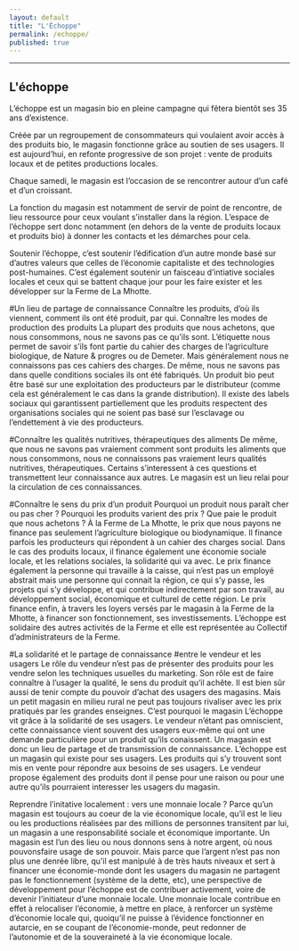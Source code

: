 ```yaml
---
layout: default
title: "L'Échoppe"
permalink: /echoppe/
published: true
---
```




---
## L'échoppe

L’échoppe est un magasin bio en pleine campagne qui fêtera bientôt ses 35 ans d’existence.

Créée par un regroupement de consommateurs qui voulaient avoir accès à des produits bio, le magasin fonctionne grâce au soutien de ses usagers. Il est aujourd’hui, en refonte progressive de son projet : vente de produits locaux et de petites productions locales. 

Chaque samedi, le magasin est l’occasion de se rencontrer autour d’un café et d’un croissant.

La fonction du magasin est notamment de servir de point de rencontre, de lieu ressource pour ceux voulant s’installer dans la région. L’espace de l’échoppe sert donc notamment (en dehors de la vente de produits locaux et produits bio) à donner les contacts et les démarches pour cela.

 

Soutenir l’échoppe, c’est soutenir l’édification d’un autre monde basé sur d’autres valeurs que celles de l’économie capitaliste et des technologies post-humaines. C’est également soutenir un faisceau d’intiative sociales locales et ceux qui se battent chaque jour pour les faire exister et les développer sur la Ferme de La Mhotte. 

#Un lieu de partage de connaissance
Connaître les produits, d’où ils viennent, comment ils ont été produit, par qui. 
Connaître les modes de production des produits
La plupart des produits que nous achetons, que nous consommons, nous ne savons pas ce qu’ils sont. L’étiquette nous permet de savoir s’ils font partie du cahier des charges de l’agriculture biologique, de Nature & progres ou de Demeter. Mais généralement nous ne connaissons pas ces cahiers des charges. 
De même, nous ne savons pas dans quelle conditions sociales ils ont été fabriqués. Un produit bio peut être basé sur une exploitation des producteurs par le distributeur (comme cela est généralement le cas dans la grande distribution). Il existe des labels sociaux qui garantissent partiellement que les produits respectent des organisations sociales qui ne soient pas basé sur l’esclavage ou l’endettement à vie des producteurs. 

#Connaître les qualités nutritives, thérapeutiques des aliments
De même, que nous ne savons pas vraiement comment sont produits les aliments que nous consommons, nous ne connaissons pas vraiement leurs qualités nutritives, thérapeutiques. Certains s’interessent à ces questions et transmettent leur connaissance aux autres. Le magasin est un lieu relai pour la circulation de ces connaissances. 

#Connaître le sens du prix d’un produit
Pourquoi un produit nous paraît cher ou pas cher ? Pourquoi les produits varient des prix ? Que paie le produit que nous achetons ? À la Ferme de La Mhotte, le prix  que nous payons ne finance pas seulement l’agriculture biologique ou biodynamique. Il finance parfois les producteurs qui répondent à un cahier des charges social. 
Dans le cas des produits locaux, il finance également une économie sociale locale, et les relations sociales, la solidarité qui va avec. 
Le prix finance également la personne qui travaille à la caisse, qui n’est pas un employé abstrait mais une personne qui connait la région, ce qui s’y passe, les projets qui s’y développe, et qui contribue indirectement par son travail, au développement social, économique et culturel de cette région. 
Le prix finance enfin, à travers les loyers versés par le magasin à la Ferme de la Mhotte, à financer son fonctionnement, ses investissements. L’échoppe est solidaire des autres activités de la Ferme et elle est représentée au Collectif d’administrateurs de la Ferme. 

#La solidarité et le partage de connaissance 
#entre le vendeur et les usagers
Le rôle du vendeur n’est pas de présenter des produits pour les vendre selon les techniques usuelles du marketing. Son rôle est de faire connaître à l’usager la qualité, le sens du produit qu’il achête. Il est bien sûr aussi de tenir compte du pouvoir d’achat des usagers des magasins. Mais un petit magasin en milieu rural ne peut pas toujours rivaliser avec les prix pratiqués par les grandes enseignes. C’est pourquoi le magasin L’échoppe vit grâce à la solidarité de ses usagers. 
Le vendeur n’étant pas omniscient, cette connaissance vient souvent des usagers eux-même qui ont une demande particulière pour un produit qu’ils conaissent. Un magasin est donc un lieu de partage et de transmission de connaissance. 
L’échoppe est un magasin qui existe pour ses usagers. Les produits qui s’y trouvent sont mis en vente pour répondre aux besoins de ses usagers. Le vendeur propose également des produits dont il pense pour une raison ou pour une autre qu’ils pourraient interesser les usagers du magasin. 

Reprendre l’initative localement : vers une monnaie locale ?
Parce qu’un magasin est toujours au coeur de la vie économique locale, qu’il est le lieu ou les productions réalisées par des millions de personnes transitent par lui, un magasin a une responsabilité sociale et économique importante. 
Un magasin est l’un des lieu ou nous donnons sens à notre argent, où nous pouvonsfaire usage de son pouvoir. 
Mais parce que l’argent n’est pas non plus une denrée libre, qu’il est manipulé à de très hauts niveaux et sert à financer une économie-monde dont les usagers du magasin ne partagent pas le fonctionnement (système de la dette, etc), une perspective de développement pour l’échoppe est de contribuer activement, voire de devenir l’initiateur d’une monnaie locale. 
Une monnaie locale contribue en effet à relocaliser l’économie, à mettre en place, à renforcer un système d’économie locale qui, quoiqu’il ne puisse à l’évidence fonctionner en autarcie, en se coupant de l’économie-monde, peut redonner de l’autonomie et de la souveraineté à la vie économique locale.
